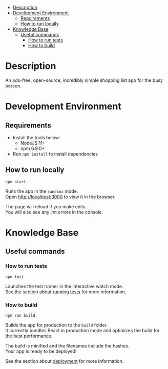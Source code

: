 - [Description](#description)
- [Development Environment](#development-environment)
  - [Requirements](#requirements)
  - [How to run locally](#how-to-run-locally)
- [Knowledge Base](#knowledge-base)
  - [Useful commands](#useful-commands)
    - [How to run tests](#how-to-run-tests)
    - [How to build](#how-to-build)
# Description

An ads-free, open-source, incredibly simple shopping list app for the busy person.

# Development Environment

## Requirements

- Install the tools below:
  - NodeJS 11+
  - npm 6.9.0+
- Run `npm install` to install dependencies

## How to run locally
```
npm start
```

Runs the app in the `sandbox` mode.<br />
Open [http://localhost:3000](http://localhost:3000) to view it in the browser.

The page will reload if you make edits.<br />
You will also see any lint errors in the console.

# Knowledge Base

## Useful commands

### How to run tests
```
npm test
```

Launches the test runner in the interactive watch mode.<br />
See the section about [running tests](https://facebook.github.io/create-react-app/docs/running-tests) for more information.

### How to build
```
npm run build
```

Builds the app for production to the `build` folder.<br />
It correctly bundles React in production mode and optimizes the build for the best performance.

The build is minified and the filenames include the hashes.<br />
Your app is ready to be deployed!

See the section about [deployment](https://facebook.github.io/create-react-app/docs/deployment) for more information.